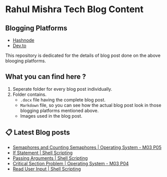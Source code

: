 # Rahul Mishra Tech Blog Content

## Blogging Platforms
- [Hashnode](https://programmingport.hashnode.dev/)
- [Dev.to](https://dev.to/rahulmishra05)

This repository is dedicated for the details of blog post done on the above blooging platforms.

## What you can find here ?
1. Seperate folder for every blog post individually.
2. Folder contains.
    - `.docx` file having the complete blog post.
    - `Markdown` file, so you can see how the actual blog post look in those blogging platforms mentioned above.
    - Images used in the blog post.

## 📋 Latest Blog posts
<!-- BLOG-POST-LIST:START -->
- [Semaphores and Counting Semaphores | Operating System - M03 P05](https://dev.to/rahulmishra05/semaphores-and-counting-semaphores-operating-system-m03-p05-3fbo)
- [If Statement | Shell Scripting](https://dev.to/rahulmishra05/if-statement-shell-scripting-434j)
- [Passing Arguments | Shell Scripting](https://dev.to/rahulmishra05/passing-arguments-shell-scripting-50)
- [Critical Section Problem | Operating System - M03 P04](https://dev.to/rahulmishra05/critical-section-problem-operating-system-mo03-p04-4fhg)
- [Read User Input | Shell Scripting](https://dev.to/rahulmishra05/read-user-input-shell-scripting-4d04)
<!-- BLOG-POST-LIST:END -->

